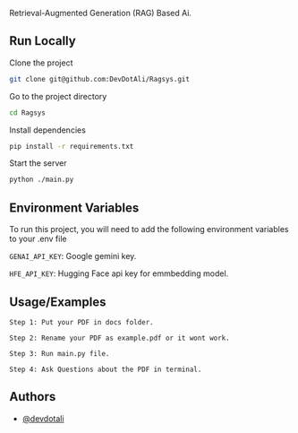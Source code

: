 Retrieval-Augmented Generation (RAG) Based Ai.
## Run Locally

Clone the project

```bash
git clone git@github.com:DevDotAli/Ragsys.git
```

Go to the project directory

```bash
cd Ragsys
```

Install dependencies

```bash
pip install -r requirements.txt
```

Start the server

```bash
python ./main.py
```
## Environment Variables

To run this project, you will need to add the following environment variables to your .env file

`GENAI_API_KEY`: Google gemini key.

`HFE_API_KEY`: Hugging Face api key for emmbedding model.


## Usage/Examples


```steps
Step 1: Put your PDF in docs folder.
```
```steps
Step 2: Rename your PDF as example.pdf or it wont work.
```
```steps
Step 3: Run main.py file.
```
```steps
Step 4: Ask Questions about the PDF in terminal.
```

## Authors

- [@devdotali](https://www.github.com/octokatherine)

